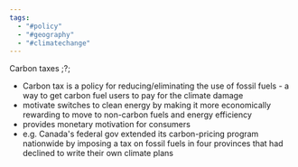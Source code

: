 ```yaml
---
tags:
  - "#policy"
  - "#geography"
  - "#climatechange"
---
```

 Carbon taxes
 ;?;
- Carbon tax is a policy for reducing/eliminating the use of fossil fuels - a way to get carbon fuel users to pay for the climate damage
- motivate switches to clean energy by making it more economically rewarding to move to non-carbon fuels and energy efficiency
- provides monetary motivation for consumers
- e.g. Canada's federal gov extended its carbon-pricing program nationwide by imposing a tax on fossil fuels in four provinces that had declined to write their own climate plans
<!--SR:!2024-04-20,3,250-->